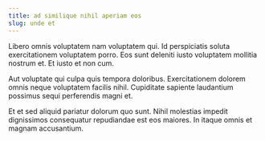 ```yaml
---
title: ad similique nihil aperiam eos
slug: unde et
---
```


Libero omnis voluptatem nam voluptatem qui. Id perspiciatis soluta exercitationem voluptatem porro. Eos sunt deleniti iusto voluptatem mollitia nostrum et. Et iusto et non cum.

Aut voluptate qui culpa quis tempora doloribus. Exercitationem dolorem omnis neque voluptatem facilis nihil. Cupiditate sapiente laudantium possimus sequi perferendis magni et.

Et et sed aliquid pariatur dolorum quo sunt. Nihil molestias impedit dignissimos consequatur repudiandae est eos maiores. In itaque omnis et magnam accusantium.
